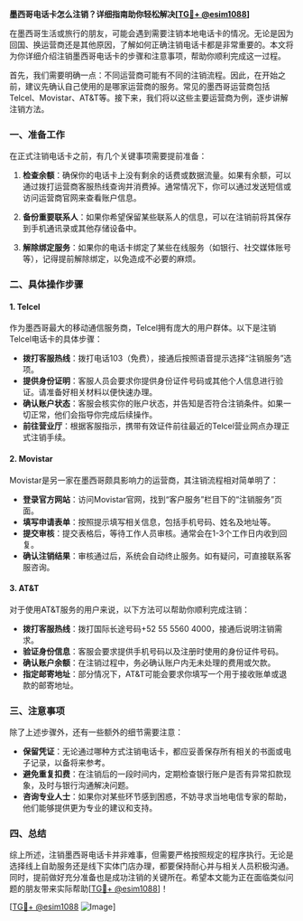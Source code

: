 **墨西哥电话卡怎么注销？详细指南助你轻松解决[[TG💪+ @esim1088](https://t.me/s/esim1088)]**

在墨西哥生活或旅行的朋友，可能会遇到需要注销本地电话卡的情况。无论是因为回国、换运营商还是其他原因，了解如何正确注销电话卡都是非常重要的。本文将为你详细介绍注销墨西哥电话卡的步骤和注意事项，帮助你顺利完成这一过程。

首先，我们需要明确一点：不同运营商可能有不同的注销流程。因此，在开始之前，建议先确认自己使用的是哪家运营商的服务。常见的墨西哥运营商包括Telcel、Movistar、AT&T等。接下来，我们将以这些主要运营商为例，逐步讲解注销方法。

### 一、准备工作

在正式注销电话卡之前，有几个关键事项需要提前准备：

1. **检查余额**：确保你的电话卡上没有剩余的话费或数据流量。如果有余额，可以通过拨打运营商客服热线查询并消费掉。通常情况下，你可以通过发送短信或访问运营商官网来查看账户信息。

2. **备份重要联系人**：如果你希望保留某些联系人的信息，可以在注销前将其保存到手机通讯录或其他存储设备中。

3. **解除绑定服务**：如果你的电话卡绑定了某些在线服务（如银行、社交媒体账号等），记得提前解除绑定，以免造成不必要的麻烦。

### 二、具体操作步骤

#### 1. Telcel

作为墨西哥最大的移动通信服务商，Telcel拥有庞大的用户群体。以下是注销Telcel电话卡的具体步骤：

- **拨打客服热线**：拨打电话103（免费），接通后按照语音提示选择“注销服务”选项。
- **提供身份证明**：客服人员会要求你提供身份证件号码或其他个人信息进行验证。请准备好相关材料以便快速办理。
- **确认账户状态**：客服会核实你的账户状态，并告知是否符合注销条件。如果一切正常，他们会指导你完成后续操作。
- **前往营业厅**：根据客服指示，携带有效证件前往最近的Telcel营业网点办理正式注销手续。

#### 2. Movistar

Movistar是另一家在墨西哥颇具影响力的运营商，其注销流程相对简单明了：

- **登录官方网站**：访问Movistar官网，找到“客户服务”栏目下的“注销服务”页面。
- **填写申请表单**：按照提示填写相关信息，包括手机号码、姓名及地址等。
- **提交审核**：提交表格后，等待工作人员审核。通常会在1-3个工作日内收到回复。
- **确认注销结果**：审核通过后，系统会自动终止服务。如有疑问，可直接联系客服咨询。

#### 3. AT&T

对于使用AT&T服务的用户来说，以下方法可以帮助你顺利完成注销：

- **拨打客服热线**：拨打国际长途号码+52 55 5560 4000，接通后说明注销需求。
- **验证身份信息**：客服会要求提供手机号码以及注册时使用的身份证件号码。
- **确认账户余额**：在注销过程中，务必确认账户内无未处理的费用或欠款。
- **指定邮寄地址**：部分情况下，AT&T可能会要求你填写一个用于接收账单或退款的邮寄地址。

### 三、注意事项

除了上述步骤外，还有一些额外的细节需要注意：

- **保留凭证**：无论通过哪种方式注销电话卡，都应妥善保存所有相关的书面或电子记录，以备将来参考。
- **避免重复扣费**：在注销后的一段时间内，定期检查银行账户是否有异常扣款现象，及时与银行沟通解决问题。
- **咨询专业人士**：如果你对某些环节感到困惑，不妨寻求当地电信专家的帮助，他们能够提供更为专业的建议和支持。

### 四、总结

综上所述，注销墨西哥电话卡并非难事，但需要严格按照规定的程序执行。无论是选择线上自助服务还是线下实体门店办理，都要保持耐心并与相关人员积极沟通。同时，提前做好充分准备也是成功注销的关键所在。希望本文能为正在面临类似问题的朋友带来实际帮助[[TG💪+ @esim1088](https://t.me/s/esim1088)]！

[[TG💪+ @esim1088](https://t.me/s/esim1088) ![Image](https://i.postimg.cc/4NQfJmqS/Snipaste-2025-05-13-00-14-12.png)]